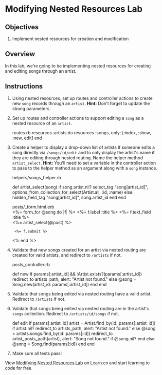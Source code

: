 # Modifying Nested Resources Lab

## Objectives

1. Implement nested resources for creation and modification

## Overview

In this lab, we're going to be implementing nested resources for
creating and editing songs through an artist.

## Instructions

1. Using nested resources, set up routes and controller actions to
   create new `song` records through an `artist`. **Hint:** Don't forget
to update the strong parameters.	
2. Set up routes and controller actions to support editing a `song` as a
   nested resource of an `artist`.

   routes.rb
   resources :artists do
    	resources :songs, only: [:index, :show, :new, edit]
  	  end

3. Create a helper to display a drop-down list of artists if someone
   edits a song directly via `/songs/id/edit` and to only display the
artist's name if they are editing through nested routing. Name the
helper method `artist_select`. **Hint:** You'll need to set a variable
in the controller action to pass to the helper method as an argument
along with a `song` instance.

	helpers/songs_helper.rb

	def artist_select(song)
    	if song.artist.nil?
      		select_tag "song[artist_id]", options_from_collection_for_select(Artist.all, :id, :name)
    	else
      		hidden_field_tag "song[artist_id]", song.artist_id
    	end
  	end


  	posts/_form.html.erb  	
	<%= form_for @song  do |f| %>
  		<%= f.label :title %>
  		<%= f.text_field :title %><br>
  		<%= artist_select(@post) %>
  		
  		<%= f.submit %>
	<% end %>



4. Validate that new songs created for an artist via nested routing are
   created for valid artists, and redirect to `/artists` if not.

   posts_controller.rb

   def new
   	if params[:artist_id] && !Artist.exists?(params[:artist_id])
    	redirect_to artists_path, alert: "Artist not found."
  	else
    	@song = Song.new(artist_id: params[:artist_id])
  	end
   end




5. Validate that songs being edited via nested routing have a valid artist. Redirect to `/artists` if not.
6. Validate that songs being edited via nested routing are in the
   artist's `songs` collection. Redirect to `/artists/id/songs` if not.

   def edit
   	if params[:artist_id]
    	artist = Artist.find_by(id: params[:artist_id])
    	if artist.nil?
      		redirect_to artists_path, alert: "Artist not found."
    	else
      		@song = artists.songs.find_by(id: params[:id])
      		redirect_to artist_posts_path(artist), alert: "Song not found." if @song.nil?
    	end
  	else
    	@song = Song.find(params[:id])
  	end
  end

7. Make sure all tests pass!

<p data-visibility='hidden'>View <a href='https://learn.co/lessons/diy-nested-resources-lab' title='Modifying Nested Resources Lab'>Modifying Nested Resources Lab</a> on Learn.co and start learning to code for free.</p>
